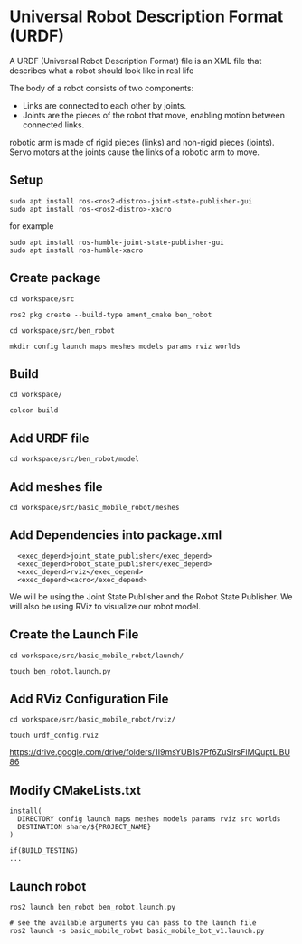 # Universal Robot Description Format (URDF)

A URDF (Universal Robot Description Format) file is an XML file that describes what a robot should look like in real life


The body of a robot consists of two components:
- Links are connected to each other by joints.
- Joints are the pieces of the robot that move, enabling motion between connected links.

robotic arm is made of rigid pieces (links) and non-rigid pieces (joints).
Servo motors at the joints cause the links of a robotic arm to move.


## Setup
```
sudo apt install ros-<ros2-distro>-joint-state-publisher-gui
sudo apt install ros-<ros2-distro>-xacro
```
for example
```
sudo apt install ros-humble-joint-state-publisher-gui
sudo apt install ros-humble-xacro
```


## Create package
```
cd workspace/src

ros2 pkg create --build-type ament_cmake ben_robot

cd workspace/src/ben_robot

mkdir config launch maps meshes models params rviz worlds
```

## Build
```
cd workspace/

colcon build
```

## Add URDF file
```
cd workspace/src/ben_robot/model

```

## Add meshes file
```
cd workspace/src/basic_mobile_robot/meshes

```

## Add Dependencies into package.xml
```
  <exec_depend>joint_state_publisher</exec_depend>
  <exec_depend>robot_state_publisher</exec_depend>
  <exec_depend>rviz</exec_depend>
  <exec_depend>xacro</exec_depend>
```
We will be using the Joint State Publisher and the Robot State Publisher.
 We will also be using RViz to visualize our robot model.


## Create the Launch File
```
cd workspace/src/basic_mobile_robot/launch/

touch ben_robot.launch.py
```


## Add RViz Configuration File
```
cd workspace/src/basic_mobile_robot/rviz/

touch urdf_config.rviz
```
https://drive.google.com/drive/folders/1I9msYUB1s7Pf6ZuSIrsFlMQuptLlBU86



## Modify CMakeLists.txt
```
install(
  DIRECTORY config launch maps meshes models params rviz src worlds
  DESTINATION share/${PROJECT_NAME}
)

if(BUILD_TESTING)
...

```

## Launch robot
```
ros2 launch ben_robot ben_robot.launch.py

# see the available arguments you can pass to the launch file
ros2 launch -s basic_mobile_robot basic_mobile_bot_v1.launch.py
```
